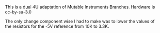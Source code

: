 This is a dual 4U adaptation of Mutable Instruments Branches. Hardware is cc-by-sa-3.0

The only change component wise I had to make was to lower the values of the resistors for the -5V reference from 10K to 3.3K.
